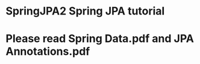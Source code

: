  # SpringJPA2 Spring JPA tutorial 

Please read Spring Data.pdf and JPA Annotations.pdf
===================================================
